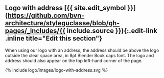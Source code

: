 ## Logo with address [{{ site.edit_symbol }}](https://github.com/bvn-architecture/styleguclasse/blob/gh-pages/_includes/{{ include.source }}){:.edit-link .inline title="Edit this section"}

When using our logo with an address, the address should be above the logo outside the clear space area, in 8pt Blender Book caps font. The logo and address should also appear on the top left-hand corner of the page.

{% include logo/images/logo-with-address.svg %}
